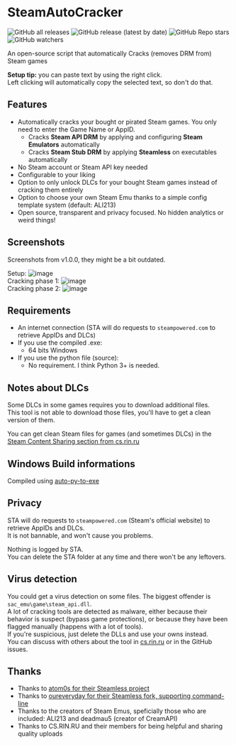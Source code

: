 # SteamAutoCracker
![GitHub all releases](https://img.shields.io/github/downloads/BigBoiCJ/SteamAutoCracker/total?color=brightgreen&label=Total%20downloads)
![GitHub release (latest by date)](https://img.shields.io/github/downloads/BigBoiCJ/SteamAutoCracker/latest/total?color=green&label=Latest%20version%20downloads)
![GitHub Repo stars](https://img.shields.io/github/stars/BigBoiCJ/SteamAutoCracker?color=yellow&label=Stars)
![GitHub watchers](https://img.shields.io/github/watchers/BigBoiCJ/SteamAutoCracker?label=Watchers)

An open-source script that automatically Cracks (removes DRM from) Steam games

**Setup tip:** you can paste text by using the right click.\
Left clicking will automatically copy the selected text, so don't do that.

## Features
- Automatically cracks your bought or pirated Steam games. You only need to enter the Game Name or AppID.
  - Cracks **Steam API DRM** by applying and configuring **Steam Emulators** automatically
  - Cracks **Steam Stub DRM** by applying **Steamless** on executables automatically
- No Steam account or Steam API key needed
- Configurable to your liking
- Option to only unlock DLCs for your bought Steam games instead of cracking them entirely
- Option to choose your own Steam Emu thanks to a simple config template system (default: ALI213)
- Open source, transparent and privacy focused. No hidden analytics or weird things!

## Screenshots
Screenshots from v1.0.0, they might be a bit outdated.

Setup:
![image](https://user-images.githubusercontent.com/101492671/158049430-d1d7f352-4060-4266-bd9a-5e022c365a29.png)\
Cracking phase 1:
![image](https://user-images.githubusercontent.com/101492671/158049508-20a821c0-22cd-46fe-b6ee-1ef4551cbfc7.png)\
Cracking phase 2:
![image](https://user-images.githubusercontent.com/101492671/158049553-5b41d992-d144-4851-b6cb-ed3eeb528b82.png)

## Requirements
- An internet connection (STA will do requests to `steampowered.com` to retrieve AppIDs and DLCs)
- If you use the compiled .exe:
  - 64 bits Windows
- If you use the python file (source):
  - No requirement. I think Python 3+ is needed.

## Notes about DLCs
Some DLCs in some games requires you to download additional files.\
This tool is not able to download those files, you'll have to get a clean version of them.

You can get clean Steam files for games (and sometimes DLCs) in the [Steam Content Sharing section from cs.rin.ru](https://cs.rin.ru/forum/viewforum.php?f=22)

## Windows Build informations
Compiled using [auto-py-to-exe](https://pypi.org/project/auto-py-to-exe/)

## Privacy
STA will do requests to `steampowered.com` (Steam's official website) to retrieve AppIDs and DLCs.\
It is not bannable, and won't cause you problems.

Nothing is logged by STA.\
You can delete the STA folder at any time and there won't be any leftovers.

## Virus detection
You could get a virus detection on some files. The biggest offender is `sac_emu\game\steam_api.dll`.\
A lot of cracking tools are detected as malware, either because their behavior is suspect (bypass game protections), or because they have been flagged manually (happens with a lot of tools).\
If you're suspicious, just delete the DLLs and use your owns instead.\
You can discuss with others about the tool in [cs.rin.ru](https://cs.rin.ru/forum/viewtopic.php?f=10&t=120610) or in the GitHub issues.

## Thanks
- Thanks to [atom0s for their Steamless project](https://github.com/atom0s/Steamless)
- Thanks to [oureveryday for their Steamless fork, supporting command-line](https://github.com/oureveryday/Steamless_CLI)
- Thanks to the creators of Steam Emus, speficially those who are included: ALI213 and deadmau5 (creator of CreamAPI)
- Thanks to CS.RIN.RU and their members for being helpful and sharing quality uploads

